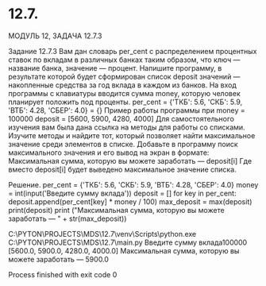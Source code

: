 # 12.7.
МОДУЛЬ 12, ЗАДАЧА 12.7.3

Задание 12.7.3 Вам дан словарь per_cent с распределением процентных ставок по вкладам в различных банках таким образом, что ключ — название банка, значение — процент. 
	Напишите программу, в результате которой будет сформирован список deposit значений — накопленные средства за год вклада в каждом из банков. На вход программы с клавиатуры вводится сумма money, которую человек планирует положить под проценты. per_cent = {'ТКБ': 5.6, 'СКБ': 5.9, 'ВТБ': 4.28, 'СБЕР': 4.0} = {} Пример работы программы при money = 100000 deposit = [5600, 5900, 4280, 4000] Для самостоятельного изучения вам была дана ссылка на методы для работы со списками. Изучите методы и найдите тот, который позволяет найти максимальное значение среди элементов в списке. 
	Добавьте в программу поиск максимального значения и его вывод на экран в формате: Максимальная сумма, которую вы можете заработать — deposit[i] Где вместо deposit[i] будет выведено максимальное значение списка.

Решение. per_cent = {'ТКБ': 5.6, 'СКБ': 5.9, 'ВТБ': 4.28, 'СБЕР': 4.0} money = int(input('Введите сумму вклада')) deposit = [] for key in per_cent: deposit.append(per_cent[key] * money / 100) max_deposit = max(deposit) print(deposit) print ("Максимальная сумма, которую вы можете заработать — " + str(max_deposit))

C:\PYTON\PROJECTS\MDS\12.7\venv\Scripts\python.exe C:\PYTON\PROJECTS\MDS\12.7\main.py 
Введите сумму вклада100000
[5600.0, 5900.0, 4280.0, 4000.0]
Максимальная сумма, которую вы можете заработать — 5900.0

Process finished with exit code 0
